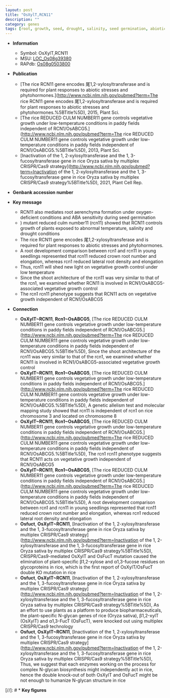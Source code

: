 ```yaml
---
layout: post
title: "OsXylT,RCN11"
description: ""
category: genes
tags: [root, growth, seed, drought, salinity, seed germination, abiotic stress,  ABA , culm, biotic stress, ABA, seedlings, temperature, shoot, development, vegetative, root development, architecture, crown, crown root, lateral root, root number, shoot architecture]
---
```


* **Information**  
    + Symbol: OsXylT,RCN11  
    + MSU: [LOC_Os08g39380](http://rice.uga.edu/cgi-bin/ORF_infopage.cgi?orf=LOC_Os08g39380)  
    + RAPdb: [Os08g0503800](http://rapdb.dna.affrc.go.jp/viewer/gbrowse_details/irgsp1?name=Os08g0503800)  

* **Publication**  
    + [The rice RCN11 gene encodes 尾1,2-xylosyltransferase and is required for plant responses to abiotic stresses and phytohormones.](http://www.ncbi.nlm.nih.gov/pubmed?term=The rice RCN11 gene encodes 尾1,2-xylosyltransferase and is required for plant responses to abiotic stresses and phytohormones.%5BTitle%5D), 2015, Plant Sci.
    + [The rice REDUCED CULM NUMBER11 gene controls vegetative growth under low-temperature conditions in paddy fields independent of RCN1/OsABCG5.](http://www.ncbi.nlm.nih.gov/pubmed?term=The rice REDUCED CULM NUMBER11 gene controls vegetative growth under low-temperature conditions in paddy fields independent of RCN1/OsABCG5.%5BTitle%5D), 2013, Plant Sci.
    + [Inactivation of the <a6><c2> 1, 2-xylosyltransferase and the <a6><c1> 1, 3-fucosyltransferase gene in rice Oryza sativa by multiplex CRISPR/Cas9 strategy](http://www.ncbi.nlm.nih.gov/pubmed?term=Inactivation of the <a6><c2> 1, 2-xylosyltransferase and the <a6><c1> 1, 3-fucosyltransferase gene in rice Oryza sativa by multiplex CRISPR/Cas9 strategy%5BTitle%5D), 2021, Plant Cell Rep.

* **Genbank accession number**  

* **Key message**  
    + RCN11 also mediates root aerenchyma formation under oxygen-deficient conditions and ABA sensitivity during seed germination
    + ) mutant reduced culm number11 (rcn11) showed that RCN11 controls growth of plants exposed to abnormal temperature, salinity and drought conditions
    + The rice RCN11 gene encodes 尾1,2-xylosyltransferase and is required for plant responses to abiotic stresses and phytohormones.
    + A root development comparison between rcn1 and rcn11 in young seedlings represented that rcn11 reduced crown root number and elongation, whereas rcn1 reduced lateral root density and elongation
    + Thus, rcn11 will shed new light on vegetative growth control under low temperature
    + Since the shoot architecture of the rcn11 was very similar to that of the rcn1, we examined whether RCN11 is involved in RCN1/OsABCG5-associated vegetative growth control
    + The rcn1 rcn11 phenotype suggests that RCN11 acts on vegetative growth independent of RCN1/OsABCG5

* **Connection**  
    + __OsXylT~RCN11__, __Rcn1~OsABCG5__, [The rice REDUCED CULM NUMBER11 gene controls vegetative growth under low-temperature conditions in paddy fields independent of RCN1/OsABCG5.](http://www.ncbi.nlm.nih.gov/pubmed?term=The rice REDUCED CULM NUMBER11 gene controls vegetative growth under low-temperature conditions in paddy fields independent of RCN1/OsABCG5.%5BTitle%5D), Since the shoot architecture of the rcn11 was very similar to that of the rcn1, we examined whether RCN11 is involved in RCN1/OsABCG5-associated vegetative growth control
    + __OsXylT~RCN11__, __Rcn1~OsABCG5__, [The rice REDUCED CULM NUMBER11 gene controls vegetative growth under low-temperature conditions in paddy fields independent of RCN1/OsABCG5.](http://www.ncbi.nlm.nih.gov/pubmed?term=The rice REDUCED CULM NUMBER11 gene controls vegetative growth under low-temperature conditions in paddy fields independent of RCN1/OsABCG5.%5BTitle%5D), A genetic allelism test and molecular mapping study showed that rcn11 is independent of rcn1 on rice chromosome 3 and located on chromosome 8
    + __OsXylT~RCN11__, __Rcn1~OsABCG5__, [The rice REDUCED CULM NUMBER11 gene controls vegetative growth under low-temperature conditions in paddy fields independent of RCN1/OsABCG5.](http://www.ncbi.nlm.nih.gov/pubmed?term=The rice REDUCED CULM NUMBER11 gene controls vegetative growth under low-temperature conditions in paddy fields independent of RCN1/OsABCG5.%5BTitle%5D), The rcn1 rcn11 phenotype suggests that RCN11 acts on vegetative growth independent of RCN1/OsABCG5
    + __OsXylT~RCN11__, __Rcn1~OsABCG5__, [The rice REDUCED CULM NUMBER11 gene controls vegetative growth under low-temperature conditions in paddy fields independent of RCN1/OsABCG5.](http://www.ncbi.nlm.nih.gov/pubmed?term=The rice REDUCED CULM NUMBER11 gene controls vegetative growth under low-temperature conditions in paddy fields independent of RCN1/OsABCG5.%5BTitle%5D), A root development comparison between rcn1 and rcn11 in young seedlings represented that rcn11 reduced crown root number and elongation, whereas rcn1 reduced lateral root density and elongation
    + __Osfuct__, __OsXylT~RCN11__, [Inactivation of the <a6><c2> 1, 2-xylosyltransferase and the <a6><c1> 1, 3-fucosyltransferase gene in rice Oryza sativa by multiplex CRISPR/Cas9 strategy](http://www.ncbi.nlm.nih.gov/pubmed?term=Inactivation of the <a6><c2> 1, 2-xylosyltransferase and the <a6><c1> 1, 3-fucosyltransferase gene in rice Oryza sativa by multiplex CRISPR/Cas9 strategy%5BTitle%5D), CRISPR/Cas9-mediated OsXylT and OsFucT mutation caused the elimination of plant-specific β1,2-xylose and α1,3-fucose residues on glycoproteins in rice, which is the first report of OsXylT/OsFucT double KO mutation in rice
    + __Osfuct__, __OsXylT~RCN11__, [Inactivation of the <a6><c2> 1, 2-xylosyltransferase and the <a6><c1> 1, 3-fucosyltransferase gene in rice Oryza sativa by multiplex CRISPR/Cas9 strategy](http://www.ncbi.nlm.nih.gov/pubmed?term=Inactivation of the <a6><c2> 1, 2-xylosyltransferase and the <a6><c1> 1, 3-fucosyltransferase gene in rice Oryza sativa by multiplex CRISPR/Cas9 strategy%5BTitle%5D),  As an effort to use plants as a platform to produce biopharmaceuticals, the plant-specific N-glycan genes of rice (Oryza sativa), β1,2-xylT (OsXylT) and α1,3-FucT (OsFucT), were knocked out using multiplex CRISPR/Cas9 technology
    + __Osfuct__, __OsXylT~RCN11__, [Inactivation of the <a6><c2> 1, 2-xylosyltransferase and the <a6><c1> 1, 3-fucosyltransferase gene in rice Oryza sativa by multiplex CRISPR/Cas9 strategy](http://www.ncbi.nlm.nih.gov/pubmed?term=Inactivation of the <a6><c2> 1, 2-xylosyltransferase and the <a6><c1> 1, 3-fucosyltransferase gene in rice Oryza sativa by multiplex CRISPR/Cas9 strategy%5BTitle%5D),  Thus, we suggest that each enzymes working on the process for complex N-glycan biosynthesis might independently act in rice, hence the double knock-out of both OsXylT and OsFucT might be not enough to humanize N-glycan structure in rice

[//]: # * **Key figures**  


